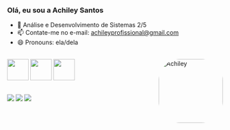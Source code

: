 ### Olá, eu sou a Achiley Santos
- 🌱 Análise e Desenvolvimento de Sistemas 2/5
- 📫 Contate-me no e-mail: achileyprofissional@gmail.com
- 😄 Pronouns: ela/dela
    
</div>
  <div style="display: inline_block"><br>
<img height="50em" img src="https://cdn.jsdelivr.net/gh/devicons/devicon/icons/javascript/javascript-original.svg"/>   
<img height="50em" img src="https://cdn.jsdelivr.net/gh/devicons/devicon/icons/html5/html5-original-wordmark.svg"/>
<img height="50em" img src="https://cdn.jsdelivr.net/gh/devicons/devicon/icons/css3/css3-original-wordmark.svg"/>
 <img align="right" alt="Achiley" height="150" style="border-radius:50px;" 
 src="https://cdn.discordapp.com/attachments/851688291609870386/989341127792554034/eu.png">
</div>
  
##
<div> 
  <a href="https://www.instagram.com/achileysantos/" target="_blank"><img src="https://img.shields.io/badge/-Instagram-%23E4405F?style=for-the-badge&logo=instagram&logoColor=white" target="_blank"></a>
  <a href = "mailto:santosachiley@gmail.com"><img src="https://img.shields.io/badge/-Gmail-%23333?style=for-the-badge&logo=gmail&logoColor=white" target="_blank"></a>
  <a href="https://www.linkedin.com/in/achiley-santos-a55685208/" target="_blank"><img src="https://img.shields.io/badge/-LinkedIn-%230077B5?style=for-the-badge&logo=linkedin&logoColor=white" target="_blank"></a> 
  
 
</div>
          
          
